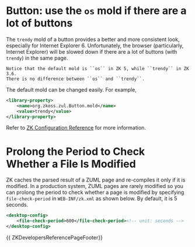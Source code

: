 # Button: use the `os` mold if there are a lot of buttons

The `trendy` mold of a button provides a better and more consistent
look, especially for Internet Explorer 6. Unfortunately, the browser
(particularly, Internet Explorer) will be slowed down if there are a lot
of buttons (with `trendy`) in the same page.

`Notice that the default mold is ``os`` in ZK 5, while ``trendy`` in ZK 3.6.`  
`There is no difference between ``os`` and ``trendy``.`

The default mold can be changed easily. For example,

```xml
<library-property>
    <name>org.zkoss.zul.Button.mold</name>
    <value>trendy</value>
</library-property>
```

Refer to [ZK Configuration Reference]({{site.baseurl}}/zk_config_ref/class_mold)
for more information.

# Prolong the Period to Check Whether a File Is Modified

ZK caches the parsed result of a ZUML page and re-compiles it only if it
is modified. In a production system, ZUML pages are rarely modified so
you can prolong the period to check whether a page is modified by
specifying `file-check-period` in `WEB-INF/zk.xml` as shown below. By
default, it is 5 seconds.

```xml
<desktop-config>
    <file-check-period>600</file-check-period><!-- unit: seconds -->
</desktop-config>
```

{{ ZKDevelopersReferencePageFooter}}
